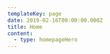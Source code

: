 ```yaml
---
templateKey: page
date: 2019-02-16T00:00:00.000Z
title: Home
content:
  - type: homepageHero
---
```


